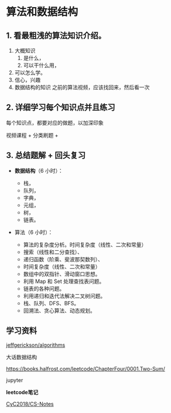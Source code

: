 # 算法和数据结构



## 1. 看最粗浅的算法知识介绍。



1. 大概知识
   1. 是什么，
   2. 可以干什么用，
2. 可以怎么学。
3.  信心，兴趣
4. 数据结构的知识
      之前的算法视频，应该找回来，然后看一次



## 2. 详细学习每个知识点并且练习



每个知识点，都要对应的做题，以加深印象

视频课程 + 分类刷题 +



## 3. 总结题解 + 回头复习

- **数据结构**（6 小时）：

  - 栈，
  - 队列，
  - 字典，
  - 元组，
  - 树，
  - 链表。

- 算法（6 小时）：

  - 算法的复杂度分析。时间复杂度（线性、二次和常量）
  - 搜索（线性和二分查找）、
  - 递归函数（阶乘、斐波那契数列）、
  - 时间复杂度（线性、二次和常量）
  - 数组中的双指针、滑动窗口思想。
  - 利用 Map 和 Set 处理查找表问题。
  - 链表的各种问题。
  - 利用递归和迭代法解决二叉树问题。
  - 栈、队列、DFS、BFS。
  - 回溯法、贪心算法、动态规划。

  


## 学习资料

  [jeffgerickson/algorithms](https://github.com/jeffgerickson/algorithms)

  

大话数据结构

  https://books.halfrost.com/leetcode/ChapterFour/0001.Two-Sum/



jupyter

 

**leetcode笔记**

  [CyC2018/CS-Notes](https://github.com/CyC2018/CS-Notes)

